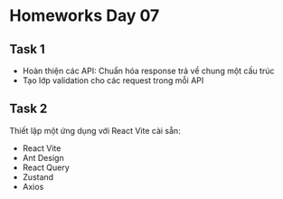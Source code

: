# Homeworks Day 07

## Task 1

- Hoàn thiện các API: Chuẩn hóa response trả về chung một cấu trúc
- Tạo lớp validation cho các request trong mỗi API


## Task 2

Thiết lập một ứng dụng với React Vite cài sẵn:

- React Vite
- Ant Design
- React Query
- Zustand
- Axios